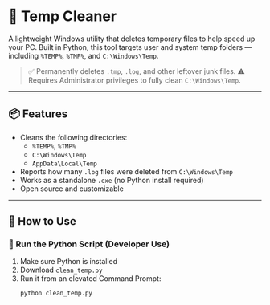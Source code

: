 # 🧹 Temp Cleaner

A lightweight Windows utility that deletes temporary files to help speed up your PC. Built in Python, this tool targets user and system temp folders — including `%TEMP%`, `%TMP%`, and `C:\Windows\Temp`.

> ✅ Permanently deletes `.tmp`, `.log`, and other leftover junk files.
> ⚠️ Requires Administrator privileges to fully clean `C:\Windows\Temp`.

---

## 📦 Features

- Cleans the following directories:
  - `%TEMP%`, `%TMP%`
  - `C:\Windows\Temp`
  - `AppData\Local\Temp`
- Reports how many `.log` files were deleted from `C:\Windows\Temp`
- Works as a standalone `.exe` (no Python install required)
- Open source and customizable

---

## 🚀 How to Use

### 🐍 Run the Python Script (Developer Use)
1. Make sure Python is installed
2. Download `clean_temp.py`
3. Run it from an elevated Command Prompt:
   ```bash
   python clean_temp.py
